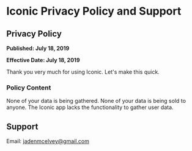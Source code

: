 # Iconic Privacy Policy and Support

## Privacy Policy
**Published: July 18, 2019**

**Effective Date: July 18, 2019**

Thank you very much for using Iconic. Let's make this quick.

### Policy Content
None of your data is being gathered. None of your data is being sold to anyone. The Iconic app lacks the functionality to gather user data.

## Support
Email: jadenmcelvey@gmail.com
